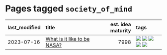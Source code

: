 # Pages tagged `society_of_mind`

|last_modified|title|est. idea maturity|tags
|:---|:---|---:|:---|
|2023-07-16|[What is it like to be NASA?](../what_is_it_like_to_be_nasa.md)|7998|[![](https://img.shields.io/badge/tag-disunity_of_identity-297b32)](../tags/disunity_of_identity.md) [![](https://img.shields.io/badge/tag-organization_as_entity-4ed36d)](../tags/organization_as_entity.md) [![](https://img.shields.io/badge/tag-philosophy-b25b5)](../tags/philosophy.md) [![](https://img.shields.io/badge/tag-society_of_mind-e127da)](../tags/society_of_mind.md) [![](https://img.shields.io/badge/tag-theory_of_mind-c9145c)](../tags/theory_of_mind.md)|